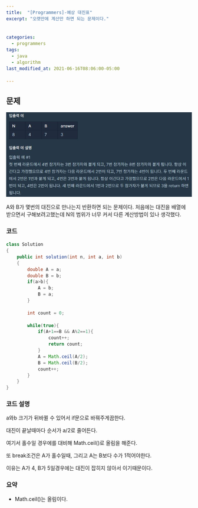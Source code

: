 ```yaml
---
title:  "[Programmers]-예상 대진표"
excerpt: "오랫만에 계산만 하면 되는 문제이다."


categories:
  - programmers
tags:
  - java
  - algorithm
last_modified_at: 2021-06-16T08:06:00-05:00

---
```


## 문제

![문제](/assets/images/예상대진표.JPG)

A와 B가 몇번의 대진으로 만나는지 반환하면 되는 문제이다.
처음에는 대진을 배열에 받으면서 구해보려고했는데 N의 범위가 너무 커서 다른 계산방법이 있나 생각했다.

### 코드

```java
class Solution
{
    public int solution(int n, int a, int b)
    {
        double A = a;
        double B = b;
        if(a>b){
            A = b;
            B = a;
        }
        
        int count = 0;
        
        while(true){
            if(A+1==B && A%2==1){
                count++;
                return count;
            }
            A = Math.ceil(A/2);
            B = Math.ceil(B/2);
            count++;
        }
    }
}
```

### 코드 설명

a와b 크기가 뒤바뀔 수 있어서 if문으로 바꿔주게끔한다.

대진이 끝날때마다 순서가 a/2로 줄어든다.

여기서 홀수일 경우에를 대비해 Math.ceil()로 올림을 해준다.

또 break조건은 A가 홀수일때, 그리고 A는 B보다 수가 1적어야한다.

이유는 A가 4, B가 5일경우에는 대진이 잡히지 않아서 이기때문이다.


### 요약

- Math.ceil()는 올림이다.
